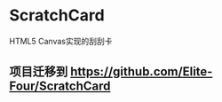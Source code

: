 ScratchCard
===========

HTML5 Canvas实现的刮刮卡

项目迁移到 <https://github.com/Elite-Four/ScratchCard>
------------------------------------------------------
